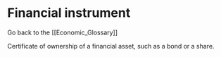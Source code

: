 # Financial instrument

Go back to the [[Economic_Glossary]]


Certificate of ownership of a financial asset, such as a bond or a share.

